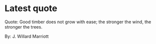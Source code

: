 # Latest quote 

Quote: Good timber does not grow with ease; the stronger the wind, the stronger the trees. 

By: J. Willard Marriott